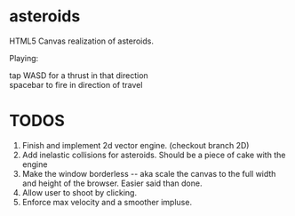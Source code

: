 asteroids
=========

HTML5 Canvas realization of asteroids.

Playing:

tap WASD for a thrust in that direction<br>
spacebar to fire in direction of travel

TODOS
===

1. Finish and implement 2d vector engine. (checkout branch 2D)
2. Add inelastic collisions for asteroids. Should be a piece of cake with the engine
3. Make the window borderless -- aka scale the canvas to the full width and height of the browser. Easier said than done.
4. Allow user to shoot by clicking.
5. Enforce max velocity and a smoother impluse.
